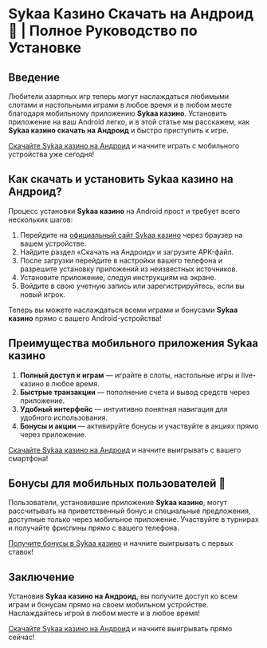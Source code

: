 # Sykaa Казино Скачать на Андроид 📱 | Полное Руководство по Установке

## Введение

Любители азартных игр теперь могут наслаждаться любимыми слотами и настольными играми в любое время и в любом месте благодаря мобильному приложению **Sykaa казино**. Установить приложение на ваш Android легко, и в этой статье мы расскажем, как **Sykaa казино скачать на Андроид** и быстро приступить к игре.

[Скачайте Sykaa казино на Андроид](https://s-two-way.com/?source=linkb2&pid=30697) и начните играть с мобильного устройства уже сегодня!

## Как скачать и установить Sykaa казино на Андроид?

Процесс установки **Sykaa казино** на Android прост и требует всего нескольких шагов:

1. Перейдите на [официальный сайт Sykaa казино](https://s-two-way.com/?source=linkb2&pid=30697) через браузер на вашем устройстве.
2. Найдите раздел «Скачать на Андроид» и загрузите APK-файл.
3. После загрузки перейдите в настройки вашего телефона и разрешите установку приложений из неизвестных источников.
4. Установите приложение, следуя инструкциям на экране.
5. Войдите в свою учетную запись или зарегистрируйтесь, если вы новый игрок.

Теперь вы можете наслаждаться всеми играми и бонусами **Sykaa казино** прямо с вашего Android-устройства!

## Преимущества мобильного приложения Sykaa казино

1. **Полный доступ к играм** — играйте в слоты, настольные игры и live-казино в любое время.
2. **Быстрые транзакции** — пополнение счета и вывод средств через приложение.
3. **Удобный интерфейс** — интуитивно понятная навигация для удобного использования.
4. **Бонусы и акции** — активируйте бонусы и участвуйте в акциях прямо через приложение.

[Скачайте Sykaa казино на Андроид](https://s-two-way.com/?source=linkb2&pid=30697) и начните выигрывать с вашего смартфона!

## Бонусы для мобильных пользователей 🎁

Пользователи, установившие приложение **Sykaa казино**, могут рассчитывать на приветственный бонус и специальные предложения, доступные только через мобильное приложение. Участвуйте в турнирах и получайте фриспины прямо с вашего телефона.

[Получите бонусы в Sykaa казино](https://s-two-way.com/?source=linkb2&pid=30697) и начните выигрывать с первых ставок!

## Заключение

Установив **Sykaa казино на Андроид**, вы получите доступ ко всем играм и бонусам прямо на своем мобильном устройстве. Наслаждайтесь игрой в любом месте и в любое время!

[Скачайте Sykaa казино на Андроид](https://s-two-way.com/?source=linkb2&pid=30697) и начните выигрывать прямо сейчас!
